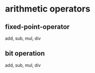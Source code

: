 # arithmetic operators

## fixed-point-operator
add, sub, mul, div

## bit operation
add, sub, mul, div
